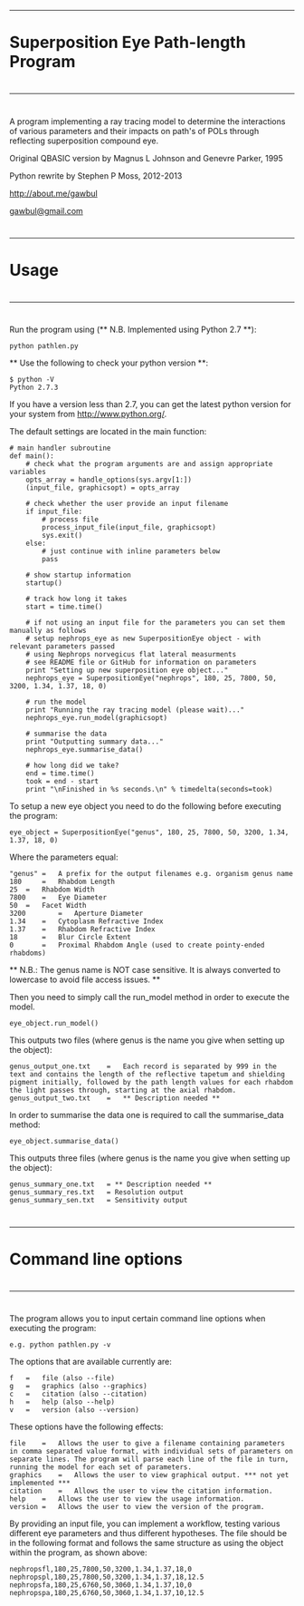 ***
# 
# **Superposition Eye Path-length Program**
# 
***
# 

A program implementing a ray tracing model to determine the interactions of various parameters and their impacts on path's of POLs through reflecting superposition compound eye.

Original QBASIC version by Magnus L Johnson and Genevre Parker, 1995

Python rewrite by Stephen P Moss, 2012-2013

http://about.me/gawbul

gawbul@gmail.com

# 
***
# 
# Usage
# 
***
# 

Run the program using (** N.B. Implemented using Python 2.7 **):

	python pathlen.py

** Use the following to check your python version **:

	$ python -V
	Python 2.7.3

If you have a version less than 2.7, you can get the latest python version for your system from http://www.python.org/.

The default settings are located in the main function:

	# main handler subroutine
	def main():
		# check what the program arguments are and assign appropriate variables
		opts_array = handle_options(sys.argv[1:])
		(input_file, graphicsopt) = opts_array
	
		# check whether the user provide an input filename
		if input_file:
			# process file
			process_input_file(input_file, graphicsopt)
			sys.exit()
		else:
			# just continue with inline parameters below
			pass
	
		# show startup information
		startup()

		# track how long it takes
		start = time.time()
		
		# if not using an input file for the parameters you can set them manually as follows
		# setup nephrops_eye as new SuperpositionEye object - with relevant parameters passed	
		# using Nephrops norvegicus flat lateral measurments
		# see README file or GitHub for information on parameters
		print "Setting up new superposition eye object..."
		nephrops_eye = SuperpositionEye("nephrops", 180, 25, 7800, 50, 3200, 1.34, 1.37, 18, 0) 

		# run the model
		print "Running the ray tracing model (please wait)..."
		nephrops_eye.run_model(graphicsopt)
	
		# summarise the data
		print "Outputting summary data..."
		nephrops_eye.summarise_data()
	
		# how long did we take?
		end = time.time()
		took = end - start
		print "\nFinished in %s seconds.\n" % timedelta(seconds=took)

To setup a new eye object you need to do the following before executing the program:

	eye_object = SuperpositionEye("genus", 180, 25, 7800, 50, 3200, 1.34, 1.37, 18, 0) 

Where the parameters equal:

	"genus"	=	A prefix for the output filenames e.g. organism genus name
	180 	=	Rhabdom Length
	25 	=	Rhabdom Width
	7800 	=	Eye Diameter
	50 	=	Facet Width
	3200		=	Aperture Diameter
	1.34	=	Cytoplasm Refractive Index
	1.37	=	Rhabdom Refractive Index
	18		=	Blur Circle Extent
	0		=	Proximal Rhabdom Angle (used to create pointy-ended rhabdoms)

** N.B.: The genus name is NOT case sensitive. It is always converted to lowercase to avoid file access issues. **

Then you need to simply call the run_model method in order to execute the model.

	eye_object.run_model()

This outputs two files (where genus is the name you give when setting up the object):

	genus_output_one.txt	=	Each record is separated by 999 in the text and contains the length of the reflective tapetum and shielding pigment initially, followed by the path length values for each rhabdom the light passes through, starting at the axial rhabdom.
	genus_output_two.txt	=	** Description needed **

In order to summarise the data one is required to call the summarise_data method:

	eye_object.summarise_data()
	
This outputs three files (where genus is the name you give when setting up the object):

	genus_summary_one.txt	= ** Description needed **
	genus_summary_res.txt	= Resolution output
	genus_summary_sen.txt	= Sensitivity output

# 
***
# 
# Command line options
# 
***
# 

The program allows you to input certain command line options when executing the program:

	e.g. python pathlen.py -v

The options that are available currently are:

	f	=	file (also --file)
	g	=	graphics (also --graphics)
	c	=	citation (also --citation)
	h	=	help (also --help)
	v	=	version (also --version)

These options have the following effects:

	file	=	Allows the user to give a filename containing parameters in comma separated value format, with individual sets of parameters on separate lines. The program will parse each line of the file in turn, running the model for each set of parameters.
	graphics	=	Allows the user to view graphical output. *** not yet implemented ***
	citation	=	Allows the user to view the citation information.
	help	=	Allows the user to view the usage information.
	version	=	Allows the user to view the version of the program.

By providing an input file, you can implement a workflow, testing various different eye parameters and thus different hypotheses. The file should be in the following format and follows the same structure as using the object within the program, as shown above:

	nephropsfl,180,25,7800,50,3200,1.34,1.37,18,0
	nephropspl,180,25,7800,50,3200,1.34,1.37,18,12.5
	nephropsfa,180,25,6760,50,3060,1.34,1.37,10,0
	nephropspa,180,25,6760,50,3060,1.34,1.37,10,12.5